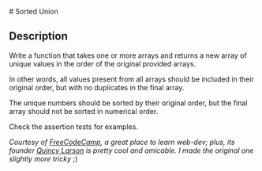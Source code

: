 # Sorted Union

## Description

Write a function that takes one or more arrays and returns a new array of unique values in the order of the original provided arrays.

In other words, all values present from all arrays should be included in their original order, but with no duplicates in the final array.

The unique numbers should be sorted by their original order, but the final array should not be sorted in numerical order.

Check the assertion tests for examples.

_Courtesy of [FreeCodeCamp](https://www.freecodecamp.com/challenges/sorted-union), a great place to learn web-dev; plus, its founder [Quincy Larson](https://twitter.com/ossia) is pretty cool and amicable. I made the original one slightly more tricky_ ;)
